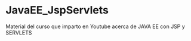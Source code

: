 # JavaEE_JspServlets
Material del curso que imparto en Youtube acerca de JAVA EE con JSP y SERVLETS
